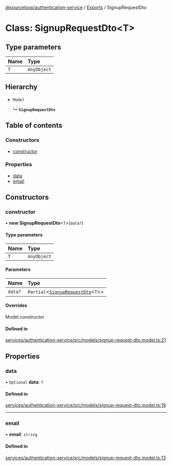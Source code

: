[@sourceloop/authentication-service](../README.md) / [Exports](../modules.md) / SignupRequestDto

# Class: SignupRequestDto<T\>

## Type parameters

| Name | Type |
| :------ | :------ |
| `T` | `AnyObject` |

## Hierarchy

- `Model`

  ↳ **`SignupRequestDto`**

## Table of contents

### Constructors

- [constructor](SignupRequestDto.md#constructor)

### Properties

- [data](SignupRequestDto.md#data)
- [email](SignupRequestDto.md#email)

## Constructors

### constructor

• **new SignupRequestDto**<`T`\>(`data?`)

#### Type parameters

| Name | Type |
| :------ | :------ |
| `T` | `AnyObject` |

#### Parameters

| Name | Type |
| :------ | :------ |
| `data?` | `Partial`<[`SignupRequestDto`](SignupRequestDto.md)<`T`\>\> |

#### Overrides

Model.constructor

#### Defined in

[services/authentication-service/src/models/signup-request-dto.model.ts:21](https://github.com/sourcefuse/loopback4-microservice-catalog/blob/68ec38a2a/services/authentication-service/src/models/signup-request-dto.model.ts#L21)

## Properties

### data

• `Optional` **data**: `T`

#### Defined in

[services/authentication-service/src/models/signup-request-dto.model.ts:19](https://github.com/sourcefuse/loopback4-microservice-catalog/blob/68ec38a2a/services/authentication-service/src/models/signup-request-dto.model.ts#L19)

___

### email

• **email**: `string`

#### Defined in

[services/authentication-service/src/models/signup-request-dto.model.ts:13](https://github.com/sourcefuse/loopback4-microservice-catalog/blob/68ec38a2a/services/authentication-service/src/models/signup-request-dto.model.ts#L13)
